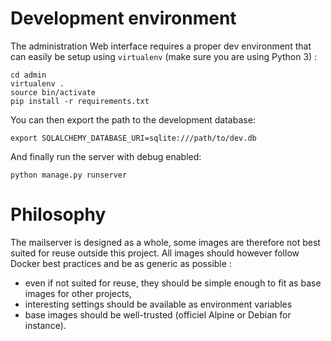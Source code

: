 Development environment
=======================

The administration Web interface requires a proper dev environment that can easily be setup using ``virtualenv`` (make sure you are using Python 3) :

```
cd admin
virtualenv .
source bin/activate
pip install -r requirements.txt
```

You can then export the path to the development database:

```
export SQLALCHEMY_DATABASE_URI=sqlite:///path/to/dev.db
```

And finally run the server with debug enabled:

```
python manage.py runserver
```

Philosophy
==========

The mailserver is designed as a whole, some images are therefore not best
suited for reuse outside this project. All images should however follow
Docker best practices and be as generic as possible :

 - even if not suited for reuse, they should be simple enough to
   fit as base images for other projects,
 - interesting settings should be available as environment variables
 - base images should be well-trusted (officiel Alpine or Debian for instance).
